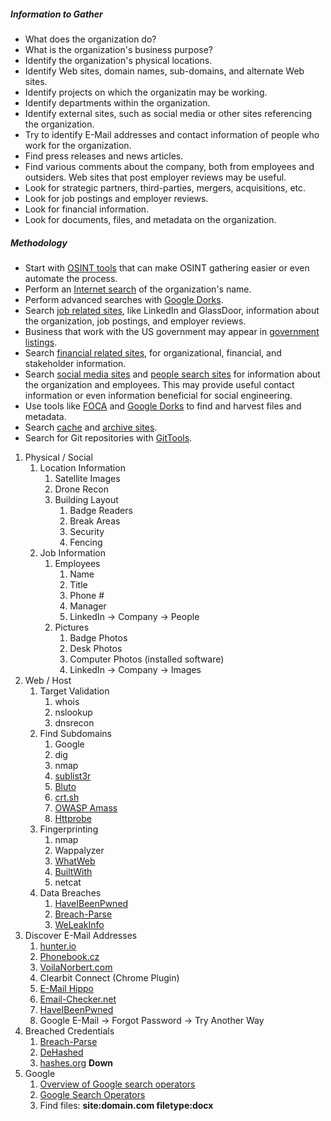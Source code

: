 ##### Information to Gather
* What does the organization do?
* What is the organization's business purpose?
* Identify the organization's physical locations.
* Identify Web sites, domain names, sub-domains, and alternate Web sites.
* Identify projects on which the organizatin may be working.
* Identify departments within the organization.
* Identify external sites, such as social media or other sites referencing the organization.
* Try to identify E-Mail addresses and contact information of people who work for the organization.
* Find press releases and news articles.
* Find various comments about the company, both from employees and outsiders.  Web sites that post employer reviews may be useful.
* Look for strategic partners, third-parties, mergers, acquisitions, etc.
* Look for job postings and employer reviews.
* Look for financial information.
* Look for documents, files, and metadata on the organization.

##### Methodology
* Start with [OSINT tools](../../Tools/OSINT/README.md) that can make OSINT gathering easier or even automate the process.
* Perform an [Internet search](/README.md#Internet-Search-Engines) of the organization's name.
* Perform advanced searches with [Google Dorks](/README.md#Google-Dorks).
* Search [job related sites](/README.md#Job-Related-Web-Sites), like LinkedIn and GlassDoor, information about the organization, job postings, and employer reviews.
* Business that work with the US government may appear in [government listings](/README.md#Government).
* Search [financial related sites](/README.md#Financial-Related-Web-Sites), for organizational, financial, and stakeholder information.
* Search [social media sites](/README.md#Social-Networks) and [people search sites](/README.md#People-Searches) for information about the organization and employees.  This may provide useful contact information or even information beneficial for social engineering.
* Use tools like [FOCA](../../Tools/OSINT/FOCA/README.md) and [Google Dorks](/README.md#Google-Dorks) to find and harvest files and metadata.
* Search [cache](/README.md#Display-Cache) and [archive sites](/README.md#Archival-Sites).
* Search for Git repositories with [GitTools](https://github.com/internetwache/GitTools).

1) Physical / Social
   1) Location Information
        1) Satellite Images
        2) Drone Recon
        3) Building Layout
           1) Badge Readers
           2) Break Areas
           3) Security
           4) Fencing
    2) Job Information
        1) Employees
           1) Name
           2) Title
           3) Phone #
           4) Manager
           5) LinkedIn -> Company -> People
        2) Pictures
           1) Badge Photos
           2) Desk Photos
           3) Computer Photos (installed software)
           4) LinkedIn -> Company -> Images
2) Web / Host
   1) Target Validation
        1) whois
        2) nslookup
        3) dnsrecon
   2) Find Subdomains
        1) Google
        2) dig
        3) nmap
        4) [sublist3r](https://github.com/aboul3la/Sublist3r)
        5) [Bluto](https://github.com/darryllane/Bluto)
        6) [crt.sh](https://crt.sh/)
        7) [OWASP Amass](https://github.com/OWASP/Amass)
        8) [Httprobe](https://github.com/tomnomnom/httprobe)
   3) Fingerprinting
        1) nmap
        2) Wappalyzer
        3) [WhatWeb](https://github.com/urbanadventurer/WhatWeb)
        4) [BuiltWith](https://builtwith.com/)
        5) netcat
   4) Data Breaches
        1) [HaveIBeenPwned](https://haveibeenpwned.com/)
        2) [Breach-Parse](https://github.com/hmaverickadams/breach-parse)
        3) [WeLeakInfo](https://weleakinfo.to/)
3) Discover E-Mail Addresses
   1) [hunter.io](https://hunter.io/)
   2) [Phonebook.cz](https://phonebook.cz/)
   3) [VoilaNorbert.com](https://www.voilanorbert.com/)
   4) Clearbit Connect (Chrome Plugin)
   5) [E-Mail Hippo](https://tools.emailhippo.com/)
   6) [Email-Checker.net](https://email-checker.net/)
   7) [HaveIBeenPwned](https://haveibeenpwned.com/)
   8) Google E-Mail -> Forgot Password -> Try Another Way
4) Breached Credentials
   1) [Breach-Parse](https://github.com/hmaverickadams/breach-parse)
   2) [DeHashed](https://dehashed.com/)
   3) [hashes.org](http://hashes.org) **Down**
5) Google
   1) [Overview of Google search operators](https://developers.google.com/search/docs/advanced/debug/search-operators/overview)
   2) [Google Search Operators](https://ahrefs.com/blog/google-advanced-search-operators/)
   3) Find files:  **site:domain.com filetype:docx**